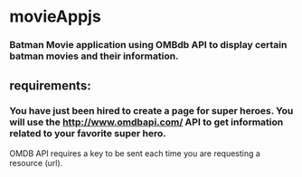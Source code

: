 # movieAppjs

### Batman Movie application using OMBdb API to display certain batman movies and their information.

## requirements:
### You have just been hired to create a page for super heroes. You will use the http://www.omdbapi.com/ API to get information related to your favorite super hero. 

OMDB API requires a key to be sent each time you are requesting a resource (url). 

